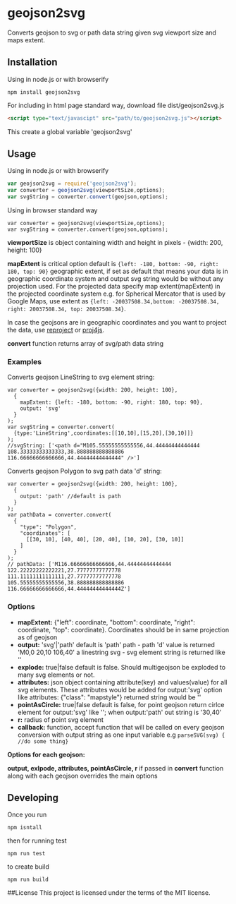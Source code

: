 # geojson2svg
Converts geojson to svg or path data string given svg viewport size and maps extent.

## Installation
Using in node.js or with browserify
```
npm install geojson2svg
```
For including in html page standard way, download file dist/geojson2svg.js
```html
<script type="text/javascipt" src="path/to/geojson2svg.js"></script>
```
This create a global variable 'geojson2svg'
## Usage
Using in node.js or with browserify
```javascript
var geojson2svg = require('geojson2svg');
var converter = geojson2svg(viewportSize,options);
var svgString = converter.convert(geojson,options);
```
Using in browser standard way
```
var converter = geojson2svg(viewportSize,options);
var svgString = converter.convert(geojson,options);
```
**viewportSize** is object containing width and height in pixels - {width: 200, height: 100}

**mapExtent** is critical option default is ```{left: -180, bottom: -90, right: 180, top: 90}``` geographic extent, if set as default that means your data is in geographic coordinate system and output svg string would be without any projection used. For the projected data specify map extent(mapExtent) in the projected coordinate system e.g. for Spherical Mercator that is used by Google Maps, use extent as ```{left: -20037508.34,bottom: -20037508.34, right: 20037508.34, top: 20037508.34}```.

In case the geojsons are in geographic coordinates and you want to project the data, use [reproject](https://github.com/perliedman/reproject) or [proj4js](https://github.com/proj4js/proj4js).

**convert** function returns array of svg/path data string
### Examples
Converts geojson LineString to svg element string:
```
var converter = geojson2svg({width: 200, height: 100},
  {
    mapExtent: {left: -180, bottom: -90, right: 180, top: 90},
    output: 'svg'
  }
);
var svgString = converter.convert(
  {type:'LineString',coordinates:[[10,10],[15,20],[30,10]]}
);
//svgString: ['<path d="M105.55555555555556,44.44444444444444 108.33333333333333,38.888888888888886 116.66666666666666,44.44444444444444" />']
```
Converts geojson Polygon to svg path data 'd' string:
```
var converter = geojson2svg({width: 200, height: 100},
  {    
    output: 'path' //default is path
  }
);
var pathData = converter.convert(
  {
    "type": "Polygon", 
    "coordinates": [
      [[30, 10], [40, 40], [20, 40], [10, 20], [30, 10]] 
    ]
  }
);
// pathData: ['M116.66666666666666,44.44444444444444 122.22222222222221,27.77777777777778 111.11111111111111,27.77777777777778 105.55555555555556,38.888888888888886 116.66666666666666,44.44444444444444Z']
``` 
### Options

* **mapExtent:** {"left": coordinate, "bottom": coordinate, "right": coordinate, "top": coordinate}. Coordinates should be in same projection as of geojson
* **output:** 'svg'|'path' default is 'path'
    path - path 'd' value is returned 'M0,0 20,10 106,40' a linestring
    svg - svg element string is returned like '<path d="M0,0 20,10 106,40"/>'
* **explode:** true|false default is false. Should multigeojson be exploded to many svg elements or not. 
* **attributes:** json object containing attribute(key) and values(value) for all svg elements. These attributes would be added for output:'svg' option like attributes: {"class": "mapstyle"} returned string would be '<path class="mapstyle" d="M0,0 20,10 106,40"/>' 
* **pointAsCircle:** true|false default is false, for point geojson return cirlce element for output:'svg' like '<cirlce cx="30" cy="40" r="1" />'; when output:'path' out string is '30,40'
* **r:** radius of point svg element
* **callback:** function, accept function that will be called on every geojson conversion with output string as one input variable e.g ```parseSVG(svg) { //do some thing}```

**Options for each geojson:**

  **output, exlpode, attributes, pointAsCircle, r** if passed in **convert** function along with each geojson overrides the main options
## Developing
Once you run
 
```npm isntall```

then for running test 

```npm run test```

to create build

```npm run build```

##License
This project is licensed under the terms of the MIT license.
